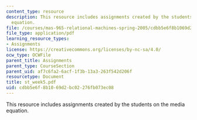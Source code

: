 ```yaml
---
content_type: resource
description: This resource includes assignments created by the students on the media
  equation.
file: /courses/mas-965-relational-machines-spring-2005/cdbb5e6f8b1069d2bc02276fb073ec08_st_week5.pdf
file_type: application/pdf
learning_resource_types:
- Assignments
license: https://creativecommons.org/licenses/by-nc-sa/4.0/
ocw_type: OCWFile
parent_title: Assignments
parent_type: CourseSection
parent_uid: af7c6fa2-6acf-1f3b-13a3-263f542d206f
resourcetype: Document
title: st_week5.pdf
uid: cdbb5e6f-8b10-69d2-bc02-276fb073ec08
---
```

This resource includes assignments created by the students on the media equation.